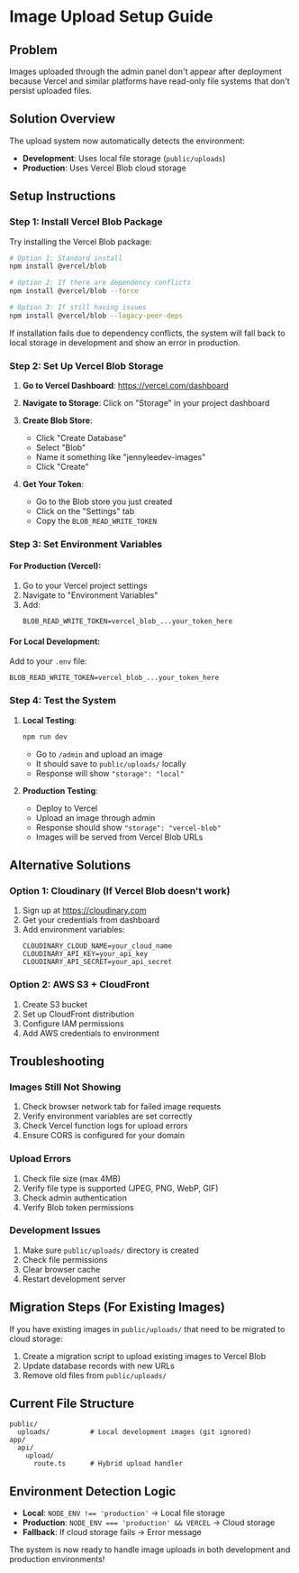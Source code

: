 # Image Upload Setup Guide

## Problem
Images uploaded through the admin panel don't appear after deployment because Vercel and similar platforms have read-only file systems that don't persist uploaded files.

## Solution Overview
The upload system now automatically detects the environment:
- **Development**: Uses local file storage (`public/uploads`)
- **Production**: Uses Vercel Blob cloud storage

## Setup Instructions

### Step 1: Install Vercel Blob Package

Try installing the Vercel Blob package:

```bash
# Option 1: Standard install
npm install @vercel/blob

# Option 2: If there are dependency conflicts
npm install @vercel/blob --force

# Option 3: If still having issues
npm install @vercel/blob --legacy-peer-deps
```

If installation fails due to dependency conflicts, the system will fall back to local storage in development and show an error in production.

### Step 2: Set Up Vercel Blob Storage

1. **Go to Vercel Dashboard**: https://vercel.com/dashboard
2. **Navigate to Storage**: Click on "Storage" in your project dashboard
3. **Create Blob Store**: 
   - Click "Create Database"
   - Select "Blob"
   - Name it something like "jennyleedev-images"
   - Click "Create"

4. **Get Your Token**:
   - Go to the Blob store you just created
   - Click on the "Settings" tab
   - Copy the `BLOB_READ_WRITE_TOKEN`

### Step 3: Set Environment Variables

#### For Production (Vercel):
1. Go to your Vercel project settings
2. Navigate to "Environment Variables"
3. Add:
   ```
   BLOB_READ_WRITE_TOKEN=vercel_blob_...your_token_here
   ```

#### For Local Development:
Add to your `.env` file:
```env
BLOB_READ_WRITE_TOKEN=vercel_blob_...your_token_here
```

### Step 4: Test the System

1. **Local Testing**:
   ```bash
   npm run dev
   ```
   - Go to `/admin` and upload an image
   - It should save to `public/uploads/` locally
   - Response will show `"storage": "local"`

2. **Production Testing**:
   - Deploy to Vercel
   - Upload an image through admin
   - Response should show `"storage": "vercel-blob"`
   - Images will be served from Vercel Blob URLs

## Alternative Solutions

### Option 1: Cloudinary (If Vercel Blob doesn't work)

1. Sign up at https://cloudinary.com
2. Get your credentials from dashboard
3. Add environment variables:
   ```env
   CLOUDINARY_CLOUD_NAME=your_cloud_name
   CLOUDINARY_API_KEY=your_api_key
   CLOUDINARY_API_SECRET=your_api_secret
   ```

### Option 2: AWS S3 + CloudFront

1. Create S3 bucket
2. Set up CloudFront distribution
3. Configure IAM permissions
4. Add AWS credentials to environment

## Troubleshooting

### Images Still Not Showing
1. Check browser network tab for failed image requests
2. Verify environment variables are set correctly
3. Check Vercel function logs for upload errors
4. Ensure CORS is configured for your domain

### Upload Errors
1. Check file size (max 4MB)
2. Verify file type is supported (JPEG, PNG, WebP, GIF)
3. Check admin authentication
4. Verify Blob token permissions

### Development Issues
1. Make sure `public/uploads/` directory is created
2. Check file permissions
3. Clear browser cache
4. Restart development server

## Migration Steps (For Existing Images)

If you have existing images in `public/uploads/` that need to be migrated to cloud storage:

1. Create a migration script to upload existing images to Vercel Blob
2. Update database records with new URLs
3. Remove old files from `public/uploads/`

## Current File Structure
```
public/
  uploads/          # Local development images (git ignored)
app/
  api/
    upload/
      route.ts      # Hybrid upload handler
```

## Environment Detection Logic
- **Local**: `NODE_ENV !== 'production'` → Local file storage
- **Production**: `NODE_ENV === 'production' && VERCEL` → Cloud storage
- **Fallback**: If cloud storage fails → Error message

The system is now ready to handle image uploads in both development and production environments! 